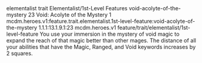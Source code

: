 <ability>
  <metadata>
    <class>elementalist</class>
    <feature_type>trait</feature_type>
    <file_dpath>Elementalist/1st-Level Features</file_dpath>
    <item_id>void-acolyte-of-the-mystery</item_id>
    <item_index>23</item_index>
    <item_name>Void: Acolyte of the Mystery</item_name>
    <level>1</level>
    <scc>mcdm.heroes.v1:feature.trait.elementalist.1st-level-feature:void-acolyte-of-the-mystery</scc>
    <scdc>1.1.1:13.1.9.1:23</scdc>
    <source>mcdm.heroes.v1</source>
    <type>feature/trait/elementalist/1st-level-feature</type>
  </metadata>
  <effects>
    <effect type="mundane">You use your immersion in the mystery of void magic to expand the reach of that magic better than other mages. The distance of all your abilities that have the Magic, Ranged, and Void keywords increases by 2 squares.</effect>
  </effects>
</ability>
